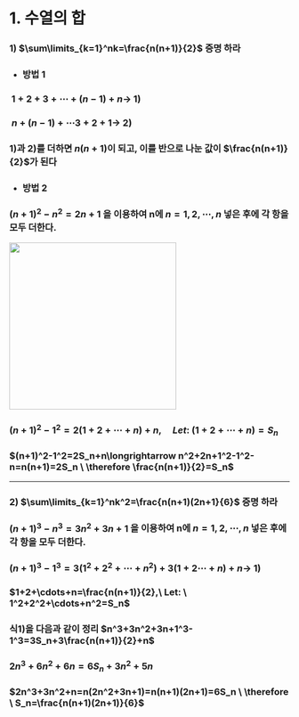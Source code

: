 # 1. 수열의 합
### 1) $\sum\limits_{k=1}^nk=\frac{n(n+1)}{2}$ 증명 하라
* ### 방법 1
### $\ 1+2+3+\cdots +(n-1)+n\longrightarrow$    1)
### $\ n+(n-1)+\cdots 3+2+1\longrightarrow$     2)
### 1)과 2)를 더하면 $n(n+1)$이 되고, 이를 반으로 나눈 값이 $\frac{n(n+1)}{2}$가 된다
* ### 방법 2
### $(n+1)^2-n^2=2n+1$ 을 이용하여 n에 $n=1,2, \cdots,n$ 넣은 후에 각 항을 모두 더한다.
<img src="https://github.com/DooHub/Electromagnetic_Math/assets/99073912/920e15e5-a4d3-4271-a583-4c26387b3f2d" width=300 />

### $(n+1)^2-1^2=2(1+2+\cdots+n)+n, \quad Let: \ (1+2+\cdots+n)=S_n$
### $(n+1)^2-1^2=2S_n+n\longrightarrow n^2+2n+1^2-1^2-n=n(n+1)=2S_n \ \therefore \frac{n(n+1)}{2}=S_n$
________________________________________________
### 2) $\sum\limits_{k=1}^nk^2=\frac{n(n+1)(2n+1}{6}$ 증명 하라
### $(n+1)^3-n^3=3n^2+3n+1$ 을 이용하여 n에 $n=1,2, \cdots,n$ 넣은 후에 각 항을 모두 더한다.


### $(n+1)^3-1^3=3(1^2+2^2+\cdots+n^2)+3(1+2\cdots+n)+n\longrightarrow$ 1)
### $1+2+\cdots+n=\frac{n(n+1)}{2},\ Let: \  1^2+2^2+\cdots+n^2=S_n$
### 식1)을 다음과 같이 정리 $n^3+3n^2+3n+1^3-1^3=3S_n+3\frac{n(n+1)}{2}+n$
### $2n^3+6n^2+6n=6S_n+3n^2+5n$
### $2n^3+3n^2+n=n(2n^2+3n+1)=n(n+1)(2n+1)=6S_n \ \therefore \ S_n=\frac{n(n+1)(2n+1)}{6}$
